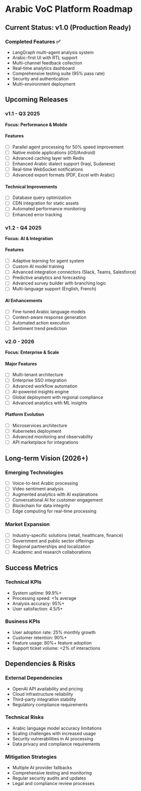 # Arabic VoC Platform Roadmap

## Current Status: v1.0 (Production Ready)

### Completed Features ✅
- LangGraph multi-agent analysis system
- Arabic-first UI with RTL support  
- Multi-channel feedback collection
- Real-time analytics dashboard
- Comprehensive testing suite (95% pass rate)
- Security and authentication
- Multi-environment deployment

## Upcoming Releases

### v1.1 - Q3 2025
**Focus: Performance & Mobile**

#### Features
- [ ] Parallel agent processing for 50% speed improvement
- [ ] Native mobile applications (iOS/Android)
- [ ] Advanced caching layer with Redis
- [ ] Enhanced Arabic dialect support (Iraqi, Sudanese)
- [ ] Real-time WebSocket notifications
- [ ] Advanced export formats (PDF, Excel with Arabic)

#### Technical Improvements
- [ ] Database query optimization
- [ ] CDN integration for static assets
- [ ] Automated performance monitoring
- [ ] Enhanced error tracking

### v1.2 - Q4 2025  
**Focus: AI & Integration**

#### Features
- [ ] Adaptive learning for agent system
- [ ] Custom AI model training
- [ ] Advanced integration connectors (Slack, Teams, Salesforce)
- [ ] Predictive analytics and forecasting
- [ ] Advanced survey builder with branching logic
- [ ] Multi-language support (English, French)

#### AI Enhancements
- [ ] Fine-tuned Arabic language models
- [ ] Context-aware response generation
- [ ] Automated action execution
- [ ] Sentiment trend prediction

### v2.0 - 2026
**Focus: Enterprise & Scale**

#### Major Features
- [ ] Multi-tenant architecture
- [ ] Enterprise SSO integration
- [ ] Advanced workflow automation
- [ ] AI-powered insights engine
- [ ] Global deployment with regional compliance
- [ ] Advanced analytics with ML insights

#### Platform Evolution
- [ ] Microservices architecture
- [ ] Kubernetes deployment
- [ ] Advanced monitoring and observability
- [ ] API marketplace for integrations

## Long-term Vision (2026+)

### Emerging Technologies
- [ ] Voice-to-text Arabic processing
- [ ] Video sentiment analysis
- [ ] Augmented analytics with AI explanations
- [ ] Conversational AI for customer engagement
- [ ] Blockchain for data integrity
- [ ] Edge computing for real-time processing

### Market Expansion
- [ ] Industry-specific solutions (retail, healthcare, finance)
- [ ] Government and public sector offerings
- [ ] Regional partnerships and localization
- [ ] Academic and research collaborations

## Success Metrics

### Technical KPIs
- System uptime: 99.9%+
- Processing speed: <1s average
- Analysis accuracy: 95%+
- User satisfaction: 4.5/5+

### Business KPIs  
- User adoption rate: 25% monthly growth
- Customer retention: 90%+
- Feature usage: 80%+ feature adoption
- Support ticket volume: <2% of interactions

## Dependencies & Risks

### External Dependencies
- OpenAI API availability and pricing
- Cloud infrastructure reliability
- Third-party integration stability
- Regulatory compliance requirements

### Technical Risks
- Arabic language model accuracy limitations
- Scaling challenges with increased usage
- Security vulnerabilities in AI processing
- Data privacy and compliance requirements

### Mitigation Strategies
- Multiple AI provider fallbacks
- Comprehensive testing and monitoring
- Regular security audits and updates
- Legal and compliance review processes